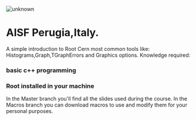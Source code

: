![unknown](https://user-images.githubusercontent.com/45765338/49857897-e4110100-fdf3-11e8-901e-89f6841c4b2c.png)

# AISF Perugia,Italy.

A simple introduction to Root Cern most common tools like: Histograms,Graph,TGraphErrors and Graphics options.
Knowledge required:
### basic c++ programming
### Root installed in your machine 

In the Master branch you'll find all the slides used during the course.
In the Macros branch you can download macros to use and modify them for your personal purposes.


